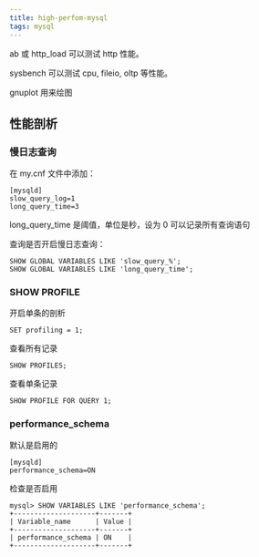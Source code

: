 ```yaml
---
title: high-perfom-mysql
tags: mysql
---
```


ab 或 http_load 可以测试 http 性能。

sysbench 可以测试 cpu, fileio, oltp 等性能。

gnuplot 用来绘图

## 性能剖析

### 慢日志查询

在 my.cnf 文件中添加：

```
[mysqld]
slow_query_log=1
long_query_time=3
```

long_query_time 是阈值，单位是秒，设为 0 可以记录所有查询语句

查询是否开启慢日志查询：

```
SHOW GLOBAL VARIABLES LIKE 'slow_query_%';
SHOW GLOBAL VARIABLES LIKE 'long_query_time';
```

### SHOW PROFILE

开启单条的剖析

```
SET profiling = 1;
```

查看所有记录

```
SHOW PROFILES;
```

查看单条记录

```
SHOW PROFILE FOR QUERY 1;
```

### performance_schema

默认是启用的

```
[mysqld]
performance_schema=ON
```

检查是否启用

```
mysql> SHOW VARIABLES LIKE 'performance_schema';
+--------------------+-------+
| Variable_name      | Value |
+--------------------+-------+
| performance_schema | ON    |
+--------------------+-------+
```

